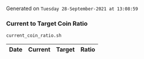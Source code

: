 Generated on `Tuesday 28-September-2021 at 13:08:59`

### Current to Target Coin Ratio
`current_coin_ratio.sh`

Date|Current|Target|Ratio
---|---|---|---
